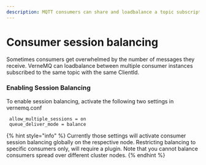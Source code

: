 ```yaml
---
description: MQTT consumers can share and loadbalance a topic subscription.
---
```


# Consumer session balancing

Sometimes consumers get overwhelmed by the number of messages they receive. VerneMQ can loadbalance between multiple consumer instances subscribed to the same topic with the same ClientId.

### Enabling Session Balancing

To enable session balancing, activate the following two settings in vernemq.conf

```text
 allow_multiple_sessions = on
 queue_deliver_mode = balance
```

{% hint style="info" %}
Currently those settings will activate consumer session balancing globally on the respective node. Restricting balancing to specific consumers only, will require a plugin. Note that you cannot balance consumers spread over different cluster nodes.
{% endhint %}

